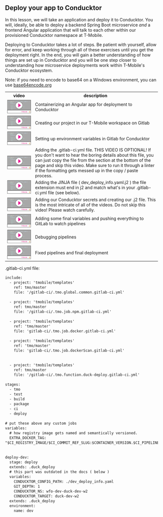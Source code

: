## Deploy your app to Conducktor

In this lesson, we will take an application and deploy it to Conducktor. You will, ideally, be able to deploy a backend Spring Boot microservice _and_ a frontend Angular application that will talk to each other within our provisioned Conducktor namespace at T-Mobile. 

Deploying to Conducktor takes a lot of steps. Be patient with yourself, allow for error, and keep working through all of these exercises until you get the deployment right. In the end, you will gain a better understanding of how things are set up in Conducktor and you will be one step closer to understanding how microservice deployments work within T-Mobile's Conducktor ecosystem. 

 Note: if you need to encode to base64 on a Windows environment, you can use [base64encode.org](https://www.base64encode.org/)


<table>
<tr><th> video </th><th> description </th></tr>
<tr>
<td>  
  <a href='https://drive.google.com/file/d/1pkk6z-WucD8Hqa3OfiqLjtmr1uKhOGuu/view'> <img src="video-player.png"> </a>
</td> 
<td>Containerizing an Angular app for deployment to Conducktor </td>
</tr>

<tr>
<td> 
 <a href='https://drive.google.com/file/d/1_yTTAWBNKXRMEn0erPNIeLYANl7l89Py/view'> <img src="video-player.png"> </a>
</td> 
<td>Creating our project in our T-Mobile workspace on Gitlab </td>
</tr>

<tr>
<td> 
  <a href='https://drive.google.com/file/d/1ItKznx_w1btrsddxfODIXFKLP4DXAtwV/view'> <img src="video-player.png"> </a>
</td> 
<td>Setting up environment variables in Gitlab for Conducktor  </td>
</tr>

<tr>
<td> 
  <a href='https://drive.google.com/file/d/1-0etK3ktoG68Ix7jrhLy4xpt-5_OAWU9/view'> <img src="video-player.png"> </a>
</td> 
<td>Adding the .gitlab-ci.yml file. THIS VIDEO IS OPTIONAL! If you don't want to hear the boring details about this file, you can just copy the file from the section at the bottom of the page and skip this video. Make sure to run it through a linter if the formatting gets messed up in the copy / paste process.  </td>
</tr>

<tr>
<td> 
  <a href='https://drive.google.com/file/d/1dQAeZ5S8bh6NN-fX7YIT4DKTc49mB7jk/view'> <img src="video-player.png"> </a>
</td> 
<td>Adding the JINJA file ( dev_deploy_info.yaml.j2 ) the file extension must end in j2 and match what's in your .gitlab-ci.yml file (see below).  </td>
</tr>


<tr>
<td> 
  <a href='https://drive.google.com/file/d/1eniIMmw3qwc2jJeRJAbqGGdohXaAM05r/view'> <img src="video-player.png"> </a>
</td> 
<td>Adding our Conducktor secrets and creating our .j2 file. This is the most intricate of all of the videos. Do not skip this video! Please watch carefully.  </td>
</tr>

<tr>
<td> 
  <a href='https://drive.google.com/file/d/1ccKqreFyukWtpE06xG8nNfiCS8nAT8fR/view'> <img src="video-player.png"> </a>
</td> 
<td> Adding some final variables and pushing everything to GitLab to watch pipelines  </td>
</tr>

<tr>
<td> 
  <a href='https://drive.google.com/file/d/1l1_AcS5Yp4NKAiHNfSCTm5BKpUtFBGws/view'> <img src="video-player.png"> </a>
</td> 
<td> Debugging pipelines  </td>
</tr>

<tr>
<td> 
  <a href='https://drive.google.com/file/d/1yAsHU9cpw8yjD3KGA_QhiK2Ly4ZWxRKE/view'> <img src="video-player.png"> </a>
</td> 
<td> Fixed pipelines and final deployment  </td>
</tr>






 </table>
 




 

.gitlab-ci.yml file: 

```
include:
  - project: 'tmobile/templates'
    ref: tmo/master
    file: '/gitlab-ci/.tmo.global.common.gitlab-ci.yml'
      
  - project: 'tmobile/templates'
    ref: tmo/master
    file: '/gitlab-ci/.tmo.job.npm.gitlab-ci.yml'
  
  - project: 'tmobile/templates'
    ref: 'tmo/master' 
    file: 'gitlab-ci/.tmo.job.docker.gitlab-ci.yml'

  - project: 'tmobile/templates'
    ref: 'tmo/master' 
    file: 'gitlab-ci/.tmo.job.dockerScan.gitlab-ci.yml'


  - project: 'tmobile/templates'
    ref: tmo/master
    file: '/gitlab-ci/.tmo.function.duck-deploy.gitlab-ci.yml'
  
stages:
  - tmo
  - test
  - build
  - package
  - ci
  - deploy
  
# put these above any custom jobs 
variables:
  # how registry image gets named and semantically versioned.
  EXTRA_DOCKER_TAG: "$CI_REGISTRY_IMAGE/$CI_COMMIT_REF_SLUG:$CONTAINER_VERSION.$CI_PIPELINE_IID"

  
deploy-dev:
  stage: deploy
  extends: .duck_deploy
  # this part was outdated in the docs ( below )
  variables:
    CONDUCKTOR_CONFIG_PATH: ./dev_deploy_info.yaml
    GIT_DEPTH: 1
    CONDUCKTOR_NS: wfo-dev-duck-dev-w2
    CONDUCKTOR_TARGET: duck-dev-w2 
  extends: .duck_deploy
  environment:
    name: dev

```
